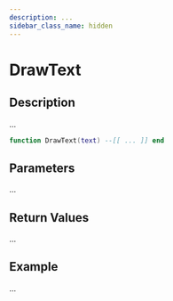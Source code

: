 ```yaml
---
description: ...
sidebar_class_name: hidden
---
```


# DrawText

## Description

...

```lua
function DrawText(text) --[[ ... ]] end
```

## Parameters

...

## Return Values

...

## Example

...

